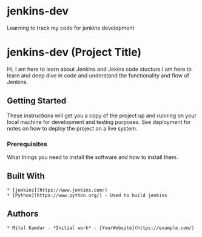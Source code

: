 # jenkins-dev
Learning to track my code for jenkins development
# jenkins-dev (Project Title)

Hi, I am here to learn about Jenkins and Jekins code stucture.I am here to learn and deep dive in code and understand the functionality and flow of Jenkins.

## Getting Started

These instructions will get you a copy of the project up and running on your local machine
for development and testing purposes. See deployment for notes on how to deploy the project
on a live system.

### Prerequisites

What things you need to install the software and how to install them.

## Built With

    * [jenkins](https://www.jenkins.com/)
    * [Python](https://www.python.org/) - Used to build jenkins

## Authors

    * Mitul Kamdar - *Initial work* - [YourWebsite](https://example.com/)
